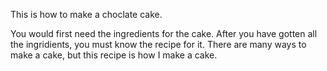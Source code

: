 This is how to make a choclate cake.

You would first need the ingredients for the cake. After you have gotten all the ingridients, you must know the recipe for it. There are many ways to make a cake, but this recipe is how I make a cake.

